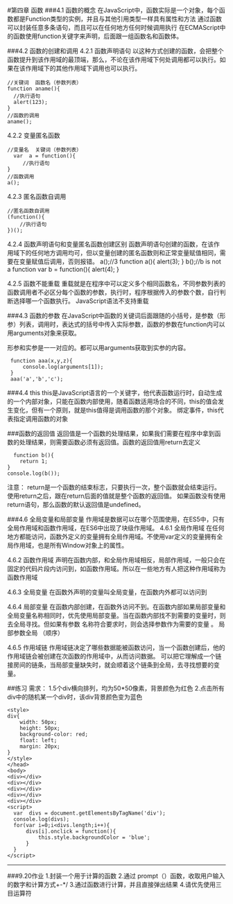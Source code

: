 #第四章 函数
###4.1 函数的概念
在JavaScript中，函数实际是一个对象，每个函数都是Function类型的实例，并且与其他引用类型一样具有属性和方法
通过函数可以封装任意多条语句，而且可以在任何地方任何时候调用执行
在ECMAScript中的函数使用function关键字来声明，后面跟一组函数名和函数体。

###4.2 函数的创建和调用
4.2.1 函数声明语句
以这种方式创建的函数，会把整个函数提升到该作用域的最顶端，那么，不论在该作用域下何处调用都可以执行。如果在该作用域下的其他作用域下调用也可以执行。

    //关键词  函数名（参数列表）
    function aname(){
      //执行语句
      alert(123);
    }
    //函数的调用
    aname();

4.2.2 变量匿名函数

    //变量名  关键词（参数列表）
      var  a = function(){
         //执行语句
    }
    //函数调用
    a();

4.2.3 匿名函数自调用

    //匿名函数自调用
    (function(){
        //执行语句
    })();

4.2.4 函数声明语句和变量匿名函数创建区别
函数声明语句创建的函数，在该作用域下的任何地方调用均可，但以变量创建的匿名函数则和正常变量赋值相同，需要在变量赋值后调用，否则报错。
    a();//3
    function a(){
          alert(3);
     }
     b();//b is not a function
    var  b = function(){
            alert(4);
       }

4.2.5 函数不能重载
重载就是在程序中可以定义多个相同函数名，不同参数列表的函数调用者不必区分每个函数的参数，执行时，程序根据传入的参数个数，自行判断选择哪一个函数执行。
JavaScript语法不支持重载

###4.3 函数的参数
在JavaScript中函数的关键词后面跟随的小括号，是参数（形参）列表，调用时，表达式的括号中传入实际参数，函数的参数在function内可以用arguments对象来获取。

形参和实参是一一对应的。都可以用arguments获取到实参的内容。

     function aaa(x,y,z){
         console.log(arguments[1]);
     }
     aaa('a','b','c');

###4.4 this
this是JavaScript语言的一个关键字，他代表函数运行时，自动生成的一个内部对象，只能在函数内部使用，随着函数适用场合的不同，this的值会发生变化，但有一个原则，就是this值得是调用函数的那个对象。
绑定事件，this代表指定调用函数的对象

###函数的返回值
返回值是一个函数的处理结果，如果我们需要在程序中拿到函数的处理结果，则需要函数必须有返回值。函数的返回值用return去定义

      function b(){
        return 1;
    }
    console.log(b());

注意：
return是一个函数的结束标志，只要执行一次，整个函数就会结束运行。
使用return之后，跟在return后面的值就是整个函数的返回值。
如果函数没有使用return语句，那么函数的默认返回值是undefined。

###4.6 全局变量和局部变量
作用域是数据可以在哪个范围使用，在ES5中，只有全局作用域和函数作用域，在ES6中出现了块级作用域。
4.6.1 全局作用域
在任何地方都能访问，函数外定义的变量拥有全局作用域。不使用var定义的变量拥有全局作用域，也是所有Window对象上的属性。

4.6.2 函数作用域
声明在函数内部，和全局作用域相反，局部作用域，一般只会在固定的代码片段内访问到，如函数作用域。所以在一些地方有人把这种作用域称为函数作用域

4.6.3 全局变量
在函数外声明的变量叫全局变量，在函数内外都可以访问到

4.6.4 局部变量
在函数内部创建，在函数外访问不到。在函数内部如果局部变量和全局变量名称相同时，优先使用局部变量。当在函数内部找不到需要的变量时，则去全局寻找。但如果有参数 名称符合要求时，则会选择参数作为需要的变量 。  局部参数全局  （顺序）

4.6.5 作用域链
作用域链决定了哪些数据能被函数访问，当一个函数创建后，他的作用域链会被创建在次函数的作用域中，从而访问数据。
可以把它理解成一个链接房间的链条，当局部变量缺失时，就会顺着这个链条到全局，去寻找想要的变量。

##练习
需求：
1.5个div横向排列，均为50*50像素，背景颜色为红色
2.点击所有div中的随机某一个div时，该div背景颜色变为蓝色


    <style>
    div{
        width: 50px;
        height: 50px;
        background-color: red;
        float: left;
        margin: 20px;
    }
    </style>
    </head>
    <body>
    <div></div>
    <div></div>
    <div></div>
    <div></div>
    <div></div>
    <script>
      var  divs = document.getElementsByTagName('div');
      console.log(divs);
      for(var i=0;i<divs.length;i++){
          divs[i].onclick = function(){
              this.style.backgroundColor = 'blue';
          }
      }
    </script>
------------------------------------------------------
###9.20作业
1.封装一个用于计算的函数
2.通过 prompt（）函数，收取用户输入的数字和计算方式+-*/
3.通过函数进行计算，并且直接弹出结果
4.请优先使用三目运算符

